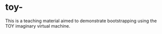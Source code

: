 # toy-
This is a teaching material aimed to demonstrate bootstrapping using the TOY imaginary virtual machine.
